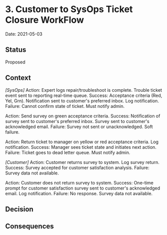 # 3. Customer to SysOps Ticket Closure WorkFlow

Date: 2021-05-03

## Status

Proposed

## Context

<!-- The issue motivating this decision, and any context that influences or constrains the decision. -->
*[SysOps]*
Action: Expert logs repair/troubleshoot is complete. Trouble ticket event sent to reporting real-time queue.
Success: Acceptance criteria (Red, Yel, Grn). Notification sent to customer's preferred inbox. Log notification.
Failure: Cannot confirm state of ticket. Must notify admin.

Action: Send survey on green acceptance criteria.
Success: Notification of survey sent to customer's preferred inbox. Survey sent to customer's acknowledged email.
Failure: Survey not sent or unacknowledged. Soft failure.

Action: Return ticket to manager on yellow or red acceptance criteria. Log notification.
Success: Manager sees ticket state and initiates next action.
Failure: Ticket goes to dead letter queue. Must notify admin.

*[Customer]*
Action: Customer returns survey to system. Log survey return.
Success: Survey accepted for customer satisfaction analysis.
Failure: Survey data not available.

Action: Customer does not return survey to system.
Success: One-time prompt for customer satisfaction survey sent to customer's acknowledged email. Log notification.
Failure: No response. Survey data not available.


## Decision

<!-- The change that we're proposing or have agreed to implement. -->


## Consequences

<!-- What becomes easier or more difficult to do and any risks introduced by the change that will need to be mitigated. -->
